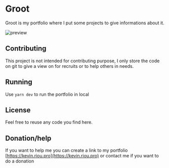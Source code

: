# Groot

Groot is my portfolio where I put some projects to give informations about it.

![preview](https://kevin.riou.pro/preview.png)

## Contributing

This project is not intended for contributing purpose, I only store the code on git to give a view on for recruits or to help others in needs.

## Running

Use `yarn dev` to run the portfolio in local

## License

Feel free to reuse any code you find here.

## Donation/help

If you want to help me you can create a link to my portfolio [https://kevin.riou.pro](https://kevin.riou.pro) or contact me if you want to do a donation
